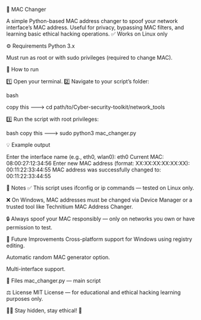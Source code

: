 🔑 MAC Changer

A simple Python-based MAC address changer to spoof your network interface’s MAC address.
Useful for privacy, bypassing MAC filters, and learning basic ethical hacking operations.
✅ Works on Linux only

⚙️ Requirements
Python 3.x

Must run as root or with sudo privileges (required to change MAC).

🚀 How to run

1️⃣ Open your terminal.
2️⃣ Navigate to your script’s folder:

bash

copy this ---> cd path/to/Cyber-security-toolkit/network_tools

3️⃣ Run the script with root privileges:

bash
copy this ---> sudo python3 mac_changer.py

💡 Example output

Enter the interface name (e.g., eth0, wlan0): eth0
Current MAC: 08:00:27:12:34:56
Enter new MAC address (format: XX:XX:XX:XX:XX:XX): 00:11:22:33:44:55
MAC address was successfully changed to: 00:11:22:33:44:55

📝 Notes
✅ This script uses ifconfig or ip commands — tested on Linux only.

❌ On Windows, MAC addresses must be changed via Device Manager or a trusted tool like Technitium MAC Address Changer.

🔒 Always spoof your MAC responsibly — only on networks you own or have permission to test.

🌱 Future Improvements
Cross-platform support for Windows using registry editing.

Automatic random MAC generator option.

Multi-interface support.

📂 Files
mac_changer.py — main script

⚖️ License
MIT License — for educational and ethical hacking learning purposes only.

🕵️‍♂️ Stay hidden, stay ethical! 🚀